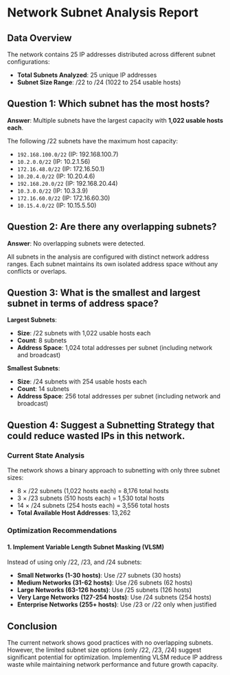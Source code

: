 # Network Subnet Analysis Report


## Data Overview

The network contains 25 IP addresses distributed across different subnet configurations:
- **Total Subnets Analyzed**: 25 unique IP addresses
- **Subnet Size Range**: /22 to /24 (1022 to 254 usable hosts)


## Question 1: Which subnet has the most hosts?

**Answer**: Multiple subnets have the largest capacity with **1,022 usable hosts each**.

The following /22 subnets have the maximum host capacity:
- `192.168.100.0/22` (IP: 192.168.100.7)
- `10.2.0.0/22` (IP: 10.2.1.56)
- `172.16.48.0/22` (IP: 172.16.50.1)
- `10.20.4.0/22` (IP: 10.20.4.6)
- `192.168.20.0/22` (IP: 192.168.20.44)
- `10.3.0.0/22` (IP: 10.3.3.9)
- `172.16.60.0/22` (IP: 172.16.60.30)
- `10.15.4.0/22` (IP: 10.15.5.50)

## Question 2: Are there any overlapping subnets?

**Answer**: No overlapping subnets were detected.

All subnets in the analysis are configured with distinct network address ranges. Each subnet maintains its own isolated address space without any conflicts or overlaps.

## Question 3: What is the smallest and largest subnet in terms of address space?

**Largest Subnets**: 
- **Size**: /22 subnets with 1,022 usable hosts each
- **Count**: 8 subnets
- **Address Space**: 1,024 total addresses per subnet (including network and broadcast)

**Smallest Subnets**:
- **Size**: /24 subnets with 254 usable hosts each
- **Count**: 14 subnets
- **Address Space**: 256 total addresses per subnet (including network and broadcast)


## Question 4: Suggest a Subnetting Strategy that could reduce wasted IPs in this network.

### Current State Analysis
The network shows a binary approach to subnetting with only three subnet sizes:
- 8 × /22 subnets (1,022 hosts each) = 8,176 total hosts
- 3 × /23 subnets (510 hosts each) = 1,530 total hosts  
- 14 × /24 subnets (254 hosts each) = 3,556 total hosts
- **Total Available Host Addresses**: 13,262

### Optimization Recommendations

#### 1. **Implement Variable Length Subnet Masking (VLSM)**
Instead of using only /22, /23, and /24 subnets:

- **Small Networks (1-30 hosts)**: Use /27 subnets (30 hosts)
- **Medium Networks (31-62 hosts)**: Use /26 subnets (62 hosts)
- **Large Networks (63-126 hosts)**: Use /25 subnets (126 hosts)
- **Very Large Networks (127-254 hosts)**: Use /24 subnets (254 hosts)
- **Enterprise Networks (255+ hosts)**: Use /23 or /22 only when justified


## Conclusion

The current network shows good practices with no overlapping subnets. However, the limited subnet size options (only /22, /23, /24) suggest significant potential for optimization. Implementing VLSM reduce IP address waste while maintaining network performance and future growth capacity.

